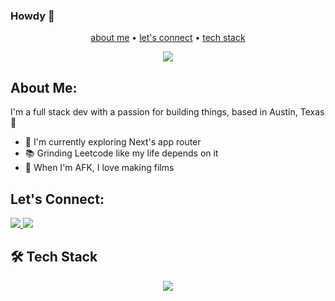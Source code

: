 ### Howdy 👋
<div align='center'>

<a href='#aboutme'>about me</a> • <a href='#connect'>let's connect</a> • <a href='#techstack'>tech stack</a>

<img src='https://komarev.com/ghpvc/?username=stevkim&color=blue'/> 
</div>

<a id='aboutme'></a>    
## About Me:

I'm a full stack dev with a passion for building things, based in Austin, Texas 🤠
- 🌱 I'm currently exploring Next's app router
- 📚 Grinding Leetcode like my life depends on it
- 🎥 When I'm AFK, I love making films

<a id='connect'></a>
## Let's Connect:
<p>
  <a href='https://www.linkedin.com/in/thomasgharbert/' target='_blank'>
    <img src='https://img.shields.io/badge/LinkedIn-0077B5?style=for-the-badge&logo=linkedin&logoColor=white' />
  </a>
  <a href='mailto:tgharbert3@gmail.com'>
    <img src='https://img.shields.io/badge/Gmail-D14836?style=for-the-badge&logo=gmail&logoColor=white' />
  </a>
</p>

<a id='techstack'></a>
## 🛠️ Tech Stack
<p align='center'>
  <img src='https://skillicons.dev/icons?i=js,css,aws,express,next,react,ts,mongodb,tailwind,git,mysql,postgres,nodejs,nginx,supabase,' />
</p>
<!--
**tgharbert/tgharbert** is a ✨ _special_ ✨ repository because its `README.md` (this file) appears on your GitHub profile.

